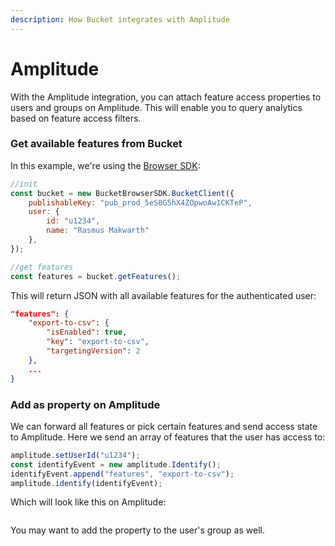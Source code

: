 ```yaml
---
description: How Bucket integrates with Amplitude
---
```


# Amplitude

With the Amplitude integration, you can attach feature access properties to users and groups on Amplitude. This will enable you to query analytics based on feature access filters.

### Get available features from Bucket

In this example, we're using the [Browser SDK](../sdk/@bucketco/browser-sdk/):

```javascript
//init
const bucket = new BucketBrowserSDK.BucketClient({
    publishableKey: "pub_prod_5eS0G5hX4ZOpwoAw1CKTeP",
    user: { 
        id: "u1234", 
        name: "Rasmus Makwarth" 
    },
});

//get features
const features = bucket.getFeatures();
```

This will return JSON with all available features for the authenticated user:

```json
"features": {
    "export-to-csv": {
        "isEnabled": true,
        "key": "export-to-csv",
        "targetingVersion": 2
    },
    ...
}
```

### Add as property on Amplitude

We can forward all features or pick certain features and send access state to Amplitude. Here we send an array of features that the user has access to:

```javascript
amplitude.setUserId("u1234");
const identifyEvent = new amplitude.Identify();
identifyEvent.append("features", "export-to-csv");
amplitude.identify(identifyEvent);
```

Which will look like this on Amplitude:

<figure><img src="../.gitbook/assets/CleanShot 2025-01-09 at 10 .56.14@2x.png" alt=""><figcaption></figcaption></figure>

You may want to add the property to the user's group as well.
